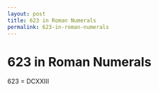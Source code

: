 ```yaml
---
layout: post
title: 623 in Roman Numerals
permalink: 623-in-roman-numerals
---
```


# 623 in Roman Numerals

623 = DCXXIII
